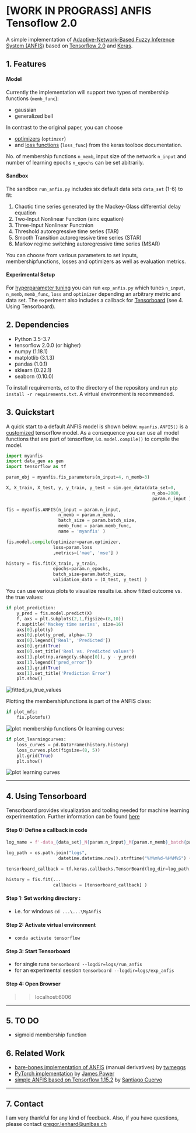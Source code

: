 # [WORK IN PROGRASS] ANFIS Tensoflow 2.0
A simple implementation of [Adaptive-Network-Based Fuzzy Inference System (ANFIS)](https://www.researchgate.net/publication/3113825_ANFIS_Adaptive-Network-based_Fuzzy_Inference_System) based on [Tensorflow 2.0](https://www.tensorflow.org/guide) and [Keras](https://keras.io/). 

## 1. Features
#### Model
Currently the implementation will support two types of membership functions (```memb_func```):
- gaussian
- generalized bell 

In contrast to the original paper, you can choose
- [optimizers](https://keras.io/optimizers/) (```optimzer```) 
- and [loss functions](https://keras.io/losses/) (```loss_func```)
from the keras toolbox documentation.

No. of membership functions ```n_memb```, input size of the network ```n_input``` and number of learning epochs ```n_epochs``` can be set abitrarily. 
#### Sandbox
The sandbox `run_anfis.py` includes six default data sets `data_set` (1-6) to fit:
1. Chaotic time series generated by the Mackey-Glass differential delay equation 
2. Two-Input Nonlinear Function (sinc equation)
3. Three-Input Nonlinear Functnion 
4. Threshold autoregressive time series (TAR) 
5. Smooth Transition autoregressive time series (STAR) 
6. Markov regime switching autoregressive time series (MSAR) 

You can choose from various parameters to set inputs, membershipfunctions, losses and optimizers as well as evaluation metrics. 

#### Experimental Setup
For [hyperparameter tuning](https://www.tensorflow.org/tensorboard/hyperparameter_tuning_with_hparams) you can run `exp_anfis.py` which tunes `n_input`, `n_memb`, `memb_func`, `loss` and `optimizer` depending an arbitrary metric and data set. The experiment also includes a callback for [Tensorboard](https://www.tensorflow.org/tensorboard) (see 4. Using Tensorboard).
## 2. Dependencies

- Python 3.5-3.7
- tensorflow 2.0.0 (or higher)
- numpy (1.18.1)
- matplotlib (3.1.3)
- pandas (1.0.1)
- sklearn (0.22.1)
- seaborn (0.10.0)

To install requirements,  `cd` to the directory of the repository and run `pip install -r requirements.txt`. A virtual environment is recommended. 

## 3. Quickstart
A quick start to a default ANFIS model is shown below. `myanfis.ANFIS()` is a [customized](https://www.tensorflow.org/guide/keras/custom_layers_and_models) tensorflow model. As a consequence you can use all model functions that are part of tensorflow, i.e. `model.compile()` to compile the model.

```python
import myanfis
import data_gen as gen
import tensorflow as tf

param_obj = myanfis.fis_parameters(n_input=4, n_memb=3)    

X, X_train, X_test, y, y_train, y_test = sim.gen_data(data_set=0,       # mackey
                                                        n_obs=2080,     
                                                        param.n_input ) # lagged inputs
                                                        
fis = myanfis.ANFIS(n_input = param.n_input,        
                    n_memb = param.n_memb, 
                    batch_size = param.batch_size, 
                    memb_func = param.memb_func,
                    name = 'myanfis' )

fis.model.compile(optimizer=param.optimizer, 
                  loss=param.loss 
                  ,metrics=['mae', 'mse'] )

history = fis.fit(X_train, y_train, 
                  epochs=param.n_epochs, 
                  batch_size=param.batch_size,
                  validation_data = (X_test, y_test) )  
```
You can use various plots to visualize results i.e. show fitted outcome vs. the true values:
```python
if plot_prediction:
    y_pred = fis.model.predict(X)
    f, axs = plt.subplots(2,1,figsize=(8,10))
    f.suptitle('Mackey time series', size=16)
    axs[0].plot(y)
    axs[0].plot(y_pred, alpha=.7)
    axs[0].legend(['Real', 'Predicted'])
    axs[0].grid(True)
    axs[0].set_title('Real vs. Predicted values')
    axs[1].plot(np.arange(y.shape[0]), y - y_pred)
    axs[1].legend(['pred_error'])
    axs[1].grid(True)
    axs[1].set_title('Prediction Error')
    plt.show()
```
![fitted_vs_true_values](https://raw.githubusercontent.com/gregorLen/MyAnfis/master/imgs/predictions.png?token=ALUKURIVSU56AKVY2V7H6LK6TVWG2)



Plotting the membershipfunctions is part of the ANFIS class:
```python
if plot_mfs:
    fis.plotmfs()
```
![plot membership functions](https://raw.githubusercontent.com/gregorLen/MyAnfis/master/imgs/memb_funcs.png?token=ALUKURJLOG5V44WOITIWZ2C6TVWGQ)
Or learning curves:
```python
if plot_learningcurves:
    loss_curves = pd.DataFrame(history.history)
    loss_curves.plot(figsize=(8, 5))
    plt.grid(True)
    plt.show()
``` 
![plot learning curves](https://raw.githubusercontent.com/gregorLen/MyAnfis/master/imgs/learning_curves.png?token=ALUKURMCJLQKGVXTFR4X4BK6TVWGI)




---
## 4. Using Tensorboard
Tensorboard provides visualization and tooling needed for machine learning experimentation. Further information can be found [here](https://www.tensorflow.org/tensorboard)
#### Step 0: Define a callback in code
```python
log_name = f'-data_{data_set}_N{param.n_input}_M{param.n_memb}_batch{param.batch_size}_{param.memb_func}_{param.optimizer}_{param.loss}'

log_path = os.path.join("logs", 
                    datetime.datetime.now().strftime("%Y%m%d-%H%M%S") + log_name )

tensorboard_callback = tf.keras.callbacks.TensorBoard(log_dir=log_path, histogram_freq=1)

history = fis.fit(...
                  callbacks = [tensorboard_callback] )  

```



#### Step 1: Set working directory : 
- i.e. for windows ```cd ...\...\MyAnfis```  

#### Step 2: Activate virtual environment
- ```conda activate tensorflow```

#### Step 3: Start Tensorboard
- for single runs ``` tensorboard --logdir=logs/run_anfis ```
- for an experimental session ```tensorboard --logdir=logs/exp_anfis```

#### Step 4: Open Browser
>> localhost:6006
---
## 5. TO DO
- sigmoid membership function
## 6. Related Work
- [bare-bones implementation of ANFIS](https://github.com/twmeggs/anfis) (manual derivatives) by [twmeggs](https://github.com/twmeggs) 
- [PyTorch implementation](https://github.com/jfpower/anfis-pytorch) by [James Power](http://www.cs.nuim.ie/~jpower/)
- [simple ANFIS based on Tensorflow 1.15.2](https://github.com/tiagoCuervo/TensorANFIS) by [Santiago Cuervo](https://github.com/tiagoCuervo)
---
## 7. Contact
I am very thankful for any kind of feedback. Also, if you have questions, please contact gregor.lenhard@unibas.ch